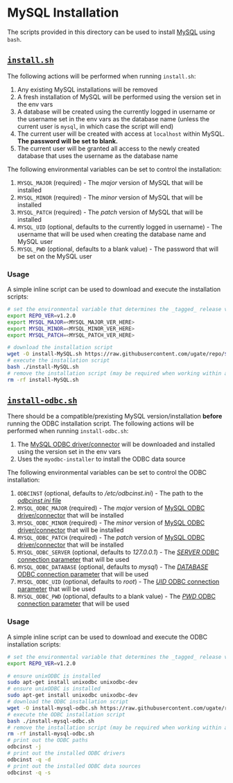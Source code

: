 # MySQL Installation
The scripts provided in this directory can be used to install [MySQL](https://www.mysql.com) using `bash`.

## [`install.sh`](install.sh)
The following actions will be performed when running `install.sh`:

1. Any existing MySQL installations will be removed
1. A fresh installation of MySQL will be performed using the version set in the env vars
1. A database will be created using the currently logged in username or the username set in the env vars as the database name (unless the current user is `mysql`, in which case the script will end)
1. The current user will be created with access at `localhost` within MySQL. __The password will be set to blank.__
1. The current user will be granted all access to the newly created database that uses the username as the database name

The following environmental variables can be set to control the installation:

1. `MYSQL_MAJOR` (required) - The _major_ version of MySQL that will be installed
1. `MYSQL_MINOR` (required) - The _minor_ version of MySQL that will be installed
1. `MYSQL_PATCH` (required) - The _patch_ version of MySQL that will be installed
1. `MYSQL_UID` (optional, defaults to the currently logged in username) - The username that will be used when creating the database name and MySQL user
1. `MYSQL_PWD` (optional, defaults to a blank value) - The password that will be set on the MySQL user

### Usage
A simple inline script can be used to download and execute the installation scripts:

```sh
# set the environmental variable that determines the _tagged_ release version of the installation scripts
export REPO_VER=v1.2.0
export MYSQL_MAJOR=<MYSQL_MAJOR_VER_HERE>
export MYSQL_MINOR=<MYSQL_MINOR_VER_HERE>
export MYSQL_PATCH=<MYSQL_PATCH_VER_HERE>

# download the installation script
wget -O install-MySQL.sh https://raw.githubusercontent.com/ugate/repo/$REPO_VER/MySQL/install.sh
# execute the installation script
bash ./install-MySQL.sh
# remove the installation script (may be required when working within a repository directory)
rm -rf install-MySQL.sh
```

## [`install-odbc.sh`](install-odbc.sh)
There should be a compatible/prexisting MySQL version/installation __before__ running the ODBC installation script. The following actions will be performed when running `install-odbc.sh`:

1. The [MySQL ODBC driver/connector](https://dev.mysql.com/doc/connector-odbc/en/) will be downloaded and installed using the version set in the env vars
1. Uses the `myodbc-installer` to install the ODBC data source

The following environmental variables can be set to control the ODBC installation:

1. `ODBCINST` (optional, defaults to _/etc/odbcinst.ini_) - The path to the [_odbcinst.ini_ file](http://www.unixodbc.org/odbcinst.html)
1. `MYSQL_ODBC_MAJOR` (required) - The _major_ version of [MySQL ODBC driver/connector](https://dev.mysql.com/doc/connector-odbc/en/) that will be installed
1. `MYSQL_ODBC_MINOR` (required) - The _minor_ version of [MySQL ODBC driver/connector](https://dev.mysql.com/doc/connector-odbc/en/) that will be installed
1. `MYSQL_ODBC_PATCH` (required) - The _patch_ version of [MySQL ODBC driver/connector](https://dev.mysql.com/doc/connector-odbc/en/) that will be installed
1. `MYSQL_ODBC_SERVER` (optional, defaults to _127.0.0.1_) - The [_SERVER_ ODBC connection parameter](https://dev.mysql.com/doc/connector-odbc/en/connector-odbc-configuration-connection-parameters.html) that will be used
1. `MYSQL_ODBC_DATABASE` (optional, defaults to _mysql_) - The [_DATABASE_ ODBC connection parameter](https://dev.mysql.com/doc/connector-odbc/en/connector-odbc-configuration-connection-parameters.html) that will be used
1. `MYSQL_ODBC_UID` (optional, defaults to _root_) - The [_UID_ ODBC connection parameter](https://dev.mysql.com/doc/connector-odbc/en/connector-odbc-configuration-connection-parameters.html) that will be used
1. `MYSQL_ODBC_PWD` (optional, defaults to a blank value) - The [_PWD_ ODBC connection parameter](https://dev.mysql.com/doc/connector-odbc/en/connector-odbc-configuration-connection-parameters.html) that will be used

### Usage
A simple inline script can be used to download and execute the ODBC installation scripts:

```sh
# set the environmental variable that determines the _tagged_ release version of the installation scripts
export REPO_VER=v1.2.0

# ensure unixODBC is installed
sudo apt-get install unixodbc unixodbc-dev
# ensure unixODBC is installed
sudo apt-get install unixodbc unixodbc-dev
# download the ODBC installation script
wget -O install-mysql-odbc.sh https://raw.githubusercontent.com/ugate/repo/$REPO_VER/mysql/install-odbc.sh
# execute the ODBC installation script
bash ./install-mysql-odbc.sh
# remove the installation script (may be required when working within a repository directory)
rm -rf install-mysql-odbc.sh
# print out the ODBC paths
odbcinst -j
# print out the installed ODBC drivers
odbcinst -q -d
# print out the installed ODBC data sources
odbcinst -q -s
```